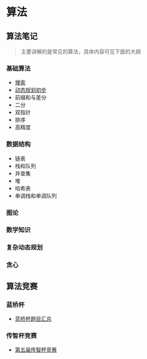 # 算法
## 算法笔记

> 主要讲解的是常见的算法，具体内容可见下面的大纲
### 基础算法
* [搜索](/algorithm/search.md)
* [动态规划初步](/algorithm/DP.md)
* 前缀和与差分
* 二分
* 双指针
* 排序
* 高精度

### 数据结构
* 链表
* 栈和队列
* 并查集
* 堆
* 哈希表
* 单调栈和单调队列

### 图论

### 数学知识

### 复杂动态规划

### 贪心

## 算法竞赛
### 蓝桥杯
* [蓝桥杯题目汇总](/蓝桥杯/README.md)
### 传智杯竞赛
* [第五届传智杯竞赛](/algorithm/%E7%AB%9E%E8%B5%9B/%E4%BC%A0%E6%99%BA%E6%9D%AF/%E7%AC%AC%E4%BA%94%E5%B1%8A%E2%80%9C%E4%BC%A0%E6%99%BA%E6%9D%AF%E2%80%9D%E5%85%A8%E5%9B%BD%E5%A4%A7%E5%AD%A6%E7%94%9F%E8%AE%A1%E7%AE%97%E6%9C%BA%E5%A4%A7%E8%B5%9B%EF%BC%88%E7%BB%83%E4%B9%A0%E8%B5%9B%EF%BC%89.md)
